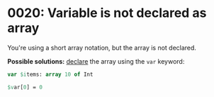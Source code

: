# 0020: Variable is not declared as array

You're using a short array notation, but the array is not declared.

**Possible solutions:** [declare](../../language/data-types/arrays.md#array-declaration) the array using the `var` keyword:

```pascal
var $items: array 10 of Int

$var[0] = 0
```


